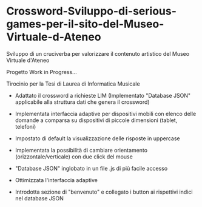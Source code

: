 # Crossword-Sviluppo-di-serious-games-per-il-sito-del-Museo-Virtuale-d-Ateneo
Sviluppo di un cruciverba per valorizzare il contenuto artistico del Museo Virtuale d'Ateneo

Progetto Work in Progress...

Tirocinio per la Tesi di Laurea di Informatica Musicale

- Adattato il crossword a richieste LIM (Implementato "Database JSON"
applicabile alla struttura dati che genera il crossword)

- Implementata interfaccia adaptive per dispositivi mobili con elenco delle domande a comparsa su
dispositivi di piccole dimensioni (tablet, telefoni)

- Impostato di default la visualizzazione delle risposte in uppercase

- Implementata la possibilità di cambiare orientamento (orizzontale/verticale) con due click del mouse

- "Database JSON" inglobato in un file .js di più facile accesso

- Ottimizzata l'interfaccia adaptive

- Introdotta sezione di "benvenuto" e collegato i button ai rispettivi indici nel database JSON
